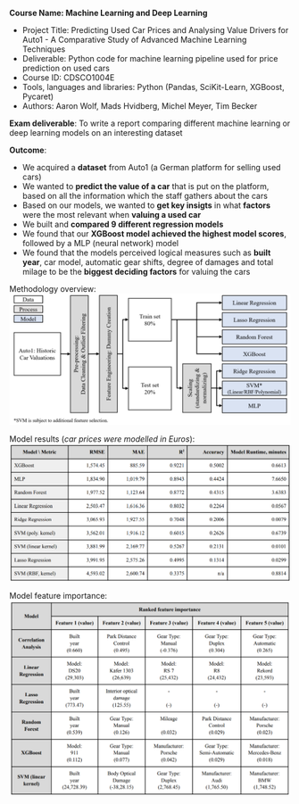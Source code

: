 **Course Name: Machine Learning and Deep Learning**
* Project Title: Predicting Used Car Prices and Analysing Value Drivers for Auto1 - A Comparative Study of Advanced Machine Learning Techniques
* Deliverable: Python code for machine learning pipeline used for price prediction on used cars
* Course ID: CDSCO1004E
* Tools, languages and libraries: Python (Pandas, SciKit-Learn, XGBoost, Pycaret)
* Authors: Aaron Wolf, Mads Hvidberg, Michel Meyer, Tim Becker

**Exam deliverable**: To write a report comparing different machine learning or deep learning models on an interesting dataset

**Outcome**:
* We acquired a **dataset** from Auto1 (a German platform for selling used cars)
* We wanted to **predict the value of a car** that is put on the platform, based on all the information which the staff gathers about the cars
* Based on our models, we wanted to **get key insigts** in what **factors** were the most relevant when **valuing a used car**
* We built and **compared 9 different regression models**
* We found that our **XGBoost model achieved the highest model scores**, followed by a MLP (neural network) model
* We found that the models perceived logical measures such as **built year**, car model, automatic gear shifts, degree of damages and total milage to be the **biggest deciding factors** for valuing the cars

Methodology overview:
![Process graph](imgs/ml_process_graph.png)

Model results (*car prices were modelled in Euros*):
![Prediction results tabel](imgs/ml_results_table.png)

Model feature importance:
![Factors deciding the price of a used car](imgs/ml_feature_importance.png)
